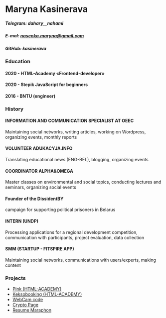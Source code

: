 Maryna Kasinerava 
============

##### Telegram: **dahary__nahami**
##### E-mal: **nasenka.maryna@gmail.com**
##### GitHub: **kasinerava**

### Education

#### 2020 - HTML-Academy «Frontend-developer»
#### 2020 - Stepik JavaScript for beginners
#### 2016 - BNTU (engineer)

### History

#### INFORMATION AND COMMUNICATION SPECIALIST AT OEEC
Maintaining social networks, writing articles, 
working on Wordpress, organizing events, monthly reports
#### VOLUNTEER ADUKACYJA.INFO
Translating educational news (ENG-BEL), blogging, organizing events
#### COORDINATOR ALPHA&OMEGA
Master classes on environmental and social topics, conducting lectures and seminars,
organizing social events
#### Founder of the DissidentBY
campaign for supporting political prisoners in Belarus
#### INTERN (UNDP)
Processing applications for a regional development competition, communication
with participants, project evaluation, data collection
#### SMM (STARTUP - FITSPIRE APP)
Maintaining social networks, communications with users/experts, making content

### Projects

- [Pink (HTML-ACADEMY)](https://kasinerava.github.io/1439613-pink-20/build/index.html)
- [Keksobooking (HTML-ACADEMY)](https://github.com/Kasinerava/1439613-keksobooking-21)
- [WebCam code](https://codepen.io/kasinerava/pen/yLayRwN?editors=0011)
- [Crypto Page](https://kasinerava.github.io/zadanie-testowe-crypto/build/)
- [Resume Maraphon](https://goit-maraphon-finish.netlify.app)